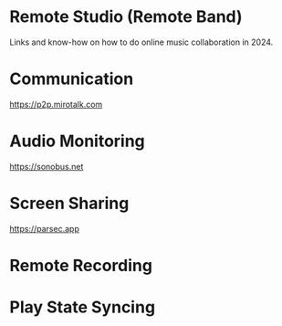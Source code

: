 # Remote Studio (Remote Band)

Links and know-how on how to do online music collaboration in 2024.



# Communication

https://p2p.mirotalk.com


# Audio Monitoring

https://sonobus.net

# Screen Sharing

https://parsec.app

# Remote Recording



# Play State Syncing

